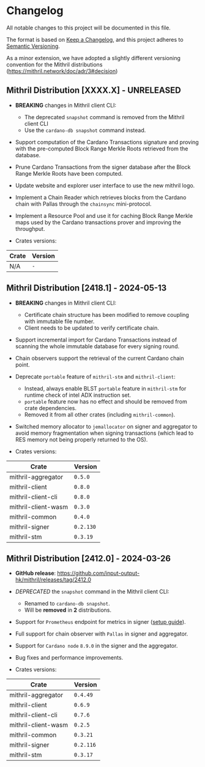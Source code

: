 # Changelog

All notable changes to this project will be documented in this file.

The format is based on [Keep a Changelog](https://keepachangelog.com/en/1.0.0/),
and this project adheres to [Semantic Versioning](https://semver.org/spec/v2.0.0.html).

As a minor extension, we have adopted a slightly different versioning convention for the Mithril distributions (https://mithril.network/doc/adr/3#decision)

## Mithril Distribution [XXXX.X] - UNRELEASED

- **BREAKING** changes in Mithril client CLI:
  - The deprecated `snapshot` command is removed from the Mithril client CLI
  - Use the `cardano-db snapshot` command instead.

- Support computation of the Cardano Transactions signature and proving with the pre-computed Block Range Merkle Roots retrieved from the database.

- Prune Cardano Transactions from the signer database after the Block Range Merkle Roots have been computed.

- Update website and explorer user interface to use the new mithril logo.

- Implement a Chain Reader which retrieves blocks from the Cardano chain with Pallas through the `chainsync` mini-protocol.

- Implement a Resource Pool and use it for caching Block Range Merkle maps used by the Cardano transactions prover and improving the throughput.

- Crates versions:

|  Crate  |  Version  |
|---------- |-------------|
| N/A | `-` |

## Mithril Distribution [2418.1] - 2024-05-13

- **BREAKING** changes in Mithril client CLI:
  - Certificate chain structure has been modified to remove coupling with immutable file number.
  - Client needs to be updated to verify certificate chain.

- Support incremental import for Cardano Transactions instead of scanning the whole immutable database for every signing round.

- Chain observers support the retrieval of the current Cardano chain point.

-  Deprecate `portable` feature of `mithril-stm` and `mithril-client`:
   - Instead, always enable BLST `portable` feature in `mithril-stm` for runtime check of intel ADX instruction set.
   - `portable` feature now has no effect and should be removed from crate dependencies.
   - Removed it from all other crates (including `mithril-common`).

- Switched memory allocator to `jemallocator` on signer and aggregator to avoid memory fragmentation when signing transactions (which lead to RES memory not being properly returned to the OS).

- Crates versions:

|  Crate  |  Version  |
|---------- |-------------|
| mithril-aggregator | `0.5.0` |
| mithril-client | `0.8.0` |
| mithril-client-cli | `0.8.0` |
| mithril-client-wasm | `0.3.0` |
| mithril-common | `0.4.0` |
| mithril-signer | `0.2.130` |
| mithril-stm | `0.3.19` |

## Mithril Distribution [2412.0] - 2024-03-26

- **GitHub release**: https://github.com/input-output-hk/mithril/releases/tag/2412.0

- _DEPRECATED_ the `snapshot` command in the Mithril client CLI: 
  - Renamed to `cardano-db snapshot`.
  - Will be **removed** in **2** distributions.

- Support for `Prometheus` endpoint for metrics in signer ([setup guide](https://mithril.network/doc/next/manual/getting-started/run-signer-node#activate-prometheus-endpoint)).

- Full support for chain observer with `Pallas` in signer and aggregator.

- Support for `Cardano node` `8.9.0` in the signer and the aggregator.

- Bug fixes and performance improvements.

- Crates versions:

|  Crate  |  Version  |
|---------- |-------------|
| mithril-aggregator | `0.4.49` |
| mithril-client | `0.6.9` |
| mithril-client-cli | `0.7.6` |
| mithril-client-wasm | `0.2.5` |
| mithril-common | `0.3.21` |
| mithril-signer | `0.2.116` |
| mithril-stm | `0.3.17` |
